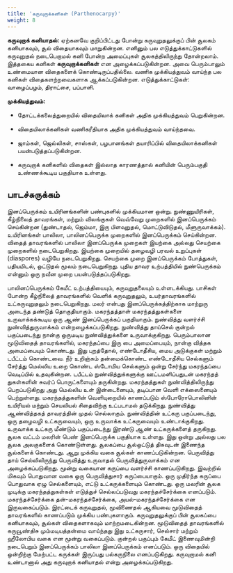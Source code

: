 ```yaml
---
title: 'கருவுறாக்கனிகள் (Parthenocarpy)'
weight: 8
---
```



**கருவுறாக் கனியாதல்:** ஏற்கனவே குறிப்பிட்டது போன்று கருவுறுதலுக்குப் பின் சூலகம் கனியாகவும், சூல் விதையாகவும் மாறுகின்றன. எனினும் பல எடுத்துக்காட்டுகளில் கருவுறுதல் நடைபெறாமல் கனி போன்ற அமைப்புகள் சூலகத்திலிருந்து தோன்றலாம். இத்தகைய கனிகள் **கருவுறாக்கனிகள்** என அழைக்கப்படுகின்றன. அவை பெரும்பாலும் உண்மையான விதைகளைக் கொண்டிருப்பதில்லை. வணிக முக்கியத்துவம் வாய்ந்த பல கனிகள் விதைகளற்றவைகளாக ஆக்கப்படுகின்றன. எடுத்துக்காட்டுகள்: வாழைப்பழம், திராட்சை, பப்பாளி.

**முக்கியத்துவம்:**

- தோட்டக்கலைத்துறையில் விதையிலாக் கனிகள் அதிக முக்கியத்துவம் பெறுகின்றன.

- விதையிலாக்கனிகள் வணிகரீதியாக அதிக முக்கியத்துவம் வாய்ந்தவை.

- ஜாம்கள், ஜெல்லிகள், சாஸ்கள், பழபானங்கள் தயாரிப்பில் விதையிலாக்கனிகள் பயன்படுத்தப்படுகின்றன.

- கருவுறாக் கனிகளில் விதைகள் இல்லாத காரணத்தால் கனியின் பெரும்பகுதி உண்ணக்கூடிய பகுதியாக உள்ளது.

## பாடச்சுருக்கம்

இனப்பெருக்கம் உயிரினங்களின் பண்புகளில் முக்கியமான ஒன்று. நுண்ணுயிரிகள், கீழ்நிலைத் தாவரங்கள், மற்றும் விலங்குகள் வெவ்வேறு முறைகளில் இனப்பெருக்கம் செய்கின்றன (துண்டாதல், ஜெம்மா, இரு பிளவுறுதல், மொட்டுவிடுதல், மீளுருவாக்கம்). உயிரினங்கள் பாலிலா, பாலினப்பெருக்க முறைகளில் இனப்பெருக்கம் செய்கின்றன. விதைத் தாவரங்களில் பாலிலா இனப்பெருக்க முறைகள் இயற்கை அல்லது செயற்கை முறைகளில் நடைபெறுகிறது. இயற்கை முறையில் தழைவழி பரவல் உறுப்புகள் (diaspores) வழியே நடைபெறுகிறது. செயற்கை முறை இனப்பெருக்கம் போத்துகள், பதியமிடல், ஒட்டுதல் மூலம் நடைபெறுகிறது. புதிய தாவர உற்பத்தியில் நுண்பெருக்கம் என்னும் ஒரு நவீன முறை பயன்படுத்தப்படுகிறது.

பாலினப்பெருக்கம் கேமீட் உற்பத்தியையும், கருவுறுதலையும் உள்ளடக்கியது. பாசிகள் போன்ற கீழ்நிலைத் தாவரங்களில் வெளிக் கருவுறுதலும், உயர்தாவரங்களில் உட்கருவுறுதலும் நடைபெறுகிறது. மலர் என்பது இனப்பெருக்கத்திற்காக மாற்றுரு அடைந்த தண்டுத் தொகுதியாகும். மகரந்தத்தாள் மகரந்தத்துகள்களை உருவாக்கக்கூடிய ஒரு ஆண் இனப்பெருக்கப் பகுதியாகும். நுண்வித்து வளர்ச்சி நுண்வித்துருவாக்கம் என்றழைக்கப்படுகிறது. நுண்வித்து தாய்செல் குன்றல் பகுப்படைந்து நான்கு ஒருமடிய நுண்வித்துக்களை உருவாக்குகிறது. பெரும்பாலான மூடுவிதைத் தாவரங்களில், மகரந்தப்பை இரு பை அமைப்பையும், நான்கு வித்தக அமைப்பையும் கொண்டது. இது புறத்தோல், எண்டோதீசிய, மைய அடுக்குகள் மற்றும் டபீட்டம் கொண்டவை. நீர் உறிஞ்சும் தன்மைக்கொண்ட எண்டோதீசிய செல்களும் சேர்த்து மெல்லிய உறை கொண்ட ஸ்டோமிய செல்களும் ஒன்று சேர்ந்து மகரந்தப்பை வெடிப்பில் உதவுகின்றன. டபீட்டம் நுண்வித்துக்களுக்கு ஊட்டமளிப்பதுடன் மகரந்தத் துகள்களின் சுவர்ப் பொருட்களையும் தருகின்றது. மகரந்தத்துகள் நுண்வித்திலிருந்து பெறப்படுகிறது அது மெல்லிய உள் இன்டைனையும், தடிப்பான வெளி எக்ஸைனையும் பெற்றுள்ளது. மகரந்தத்துகளின் வெளியுறையில் காணப்படும் ஸ்போரோபொலினின் உயிரியல் மற்றும் செயலியல் சிதைவிற்கு உட்படாமல் தடுக்கிறது. நுண்வித்து ஆண்வித்தகத் தாவரத்தின் முதல் செல்லாகும். நுண்வித்தின் உட்கரு பகுப்படைந்து, ஒரு தழைவழி உட்கருவையும், ஒரு உருவாக்க உட்கருவையும் உண்டாக்குகிறது. உருவாக்க உட்கரு மீண்டும் பகுப்படைந்து இரண்டு ஆண் உட்கருக்களைத் தருகிறது. சூலக வட்டம் மலரின் பெண் இனப்பெருக்க பகுதியாக உள்ளது. இது ஒன்று அல்லது பல சூலக அலகுகளைக் கொண்டுள்ளது. சூலகப்பை சூல்ஒட்டுத் திசுவுடன் இணைந்த சூல்களைக் கொண்டது. ஆறு முக்கிய வகை சூல்கள் காணப்படுகின்றன. பெருவித்து தாய் செல்லிலிருந்து பெருவித்து உருவாதல் பெருவித்துருவாக்கம் என அழைக்கப்படுகிறது. மூன்று வகையான கருப்பை வளர்ச்சி காணப்படுகிறது. இவற்றில் மிகவும் பொதுவான வகை ஒரு பெருவித்துசார் கருப்பையாகும். ஒரு முதிர்ந்த கருப்பை பொதுவாக ஏழு செல்களையும், எட்டு உட்கருக்களையும் கொண்டது. ஒரு மலரின் சூலக முடிக்கு மகரந்தத்துகள்கள் எடுத்துச் செல்லப்படுவது மகரந்தச்சேர்க்கை எனப்படும். மகரந்தச்சேர்க்கை தன்-மகரந்தச்சேர்க்கை, அயல்-மகரந்தச்சேர்க்கை என இருவகைப்படும். இரட்டைக் கருவுறுதல், மூவிணைதல் ஆகியவை மூடுவிதைத் தாவரங்களில் காணப்படும் முக்கிய பண்புகளாகும். கருவுறுதலுக்குப் பின் சூலகப்பை கனியாகவும், சூல்கள் விதைகளாகவும் மாற்றமடைகின்றன. மூடுவிதைத் தாவரங்களில் கருவூண்திசு மும்மடியத்தன்மை வாய்ந்தது இது உட்கருசார், செல்சார் மற்றும் ஹீலோபிய வகை என மூன்று வகைப்படும். குன்றல் பகுப்பும் கேமீட் இணைவுமின்றி நடைபெறும் இனப்பெருக்கம் பாலிலா இனப்பெருக்கம் எனப்படும். ஒரு விதையில் ஒன்றிற்கு மேற்பட்ட கருக்கள் இருப்பது பல்கருநிலை எனப்படுகிறது. கருவுறாமல் கனி உண்டானால் அது கருவுறாக் கனியாதல் என்று அழைக்கப்படுகிறது.